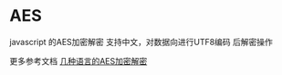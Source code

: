 AES
======
javascript 的AES加密解密 支持中文，对数据向进行UTF8编码 后解密操作

更多参考文档
	[几种语言的AES加密解密](http://www.cnblogs.com/dreign/p/4332569.html)

